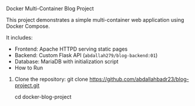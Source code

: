 Docker Multi-Container Blog Project

This project demonstrates a simple multi-container web application using Docker Compose.  

It includes:
- Frontend: Apache HTTPD serving static pages  
- Backend: Custom Flask API (`abdallah279/blog-backend:01`)  
- Database: MariaDB with initialization script
- How to Run
1. Clone the repository:
   git clone https://github.com/abdallahbadr23/blog-project.git
   
   cd  docker-blog-project
